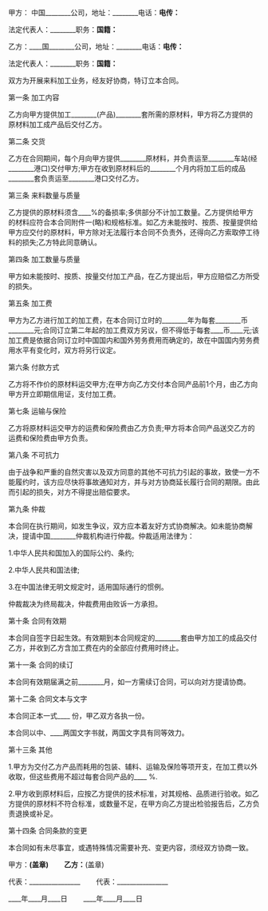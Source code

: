 
 


甲方： 中国________公司，地址：________电话：________电传：________


法定代表人：________职务：________国籍：________


乙方：____国________公司，地址：________电话：________电传：________


法定代表人：________职务：________国籍：________


双方为开展来料加工业务，经友好协商，特订立本合同。


第一条 加工内容


乙方向甲方提供加工________(产品)________套所需的原材料，甲方将乙方提供的原材料加工成产品后交付乙方。


第二条 交货


乙方在合同期间，每个月向甲方提供________原材料，并负责运至________车站(经________港口)交付甲方;甲方在收到原材料后的________个月内将加工后的成品________套负责运至________港口交付乙方。


第三条 来料数量与质量


乙方提供的原材料须含____%的备损率;多供部分不计加工数量。乙方提供给甲方的材料应符合本合同附件一(略)和规格标准。如乙方未能按时、按质、按量提供给甲方应交付的原材料，甲方除对无法履行本合同不负责外，还得向乙方索取停工待料的损失;乙方特此同意确认。


第四条 加工数量与质量


甲方如未能按时、按质、按量交付加工产品，在乙方提出后，甲方应赔偿乙方所受的损失。


第五条 加工费


甲方为乙方进行加工的加工费，在本合同订立时的________年为每套________币________元;合同订立第二年起的加工费双方另议，但不得低于每套____币____元;该加工费是依据合同订立时中国国内和国外劳务费用而确定的，故在中国国内劳务费用水平有变化时，双方将另行议定。


第六条 付款方式


乙方将不作价的原材料运交甲方;在甲方向乙方交付本合同产品前1个月，由乙方向甲方开立即期信用证，支付加工费。


第七条 运输与保险


乙方将原材料运交甲方的运费和保险费由乙方负责;甲方将本合同产品送交乙方的运费和保险费由甲方负责。


第八条 不可抗力


由于战争和严重的自然灾害以及双方同意的其他不可抗力引起的事故，致使一方不能履约时，该方应尽快将事故通知对方，并与对方协商延长履行合同的期限。由此而引起的损失，对方不得提出赔偿要求。


第九条 仲裁


本合同在执行期间，如发生争议，双方应本着友好方式协商解决。如未能协商解决，提请中国________仲裁机构进行仲裁。仲裁适用法律为：


1.中华人民共和国加入的国际公约、条约;


2.中华人民共和国法律;


3.在中国法律无明文规定时，适用国际通行的惯例。


仲裁裁决为终局裁决，仲裁费用由败诉一方承担。


第十条 合同有效期


本合同自签字日起生效。有效期到本合同规定的________套由甲方加工的成品交付乙方，并收到乙方含加工费在内的全部应付费用时终止。


第十一条 合同的续订


本合同有效期届满之前________月，如一方需续订合同，可以向对方提请协商。


第十二条 合同文本与文字


本合同正本一式____ 份，甲乙双方各执一份。


本合同以中、____两国文字书就，两国文字具有同等效力。


第十三条 其他


1.甲方为交付乙方产品而耗用的包装、辅料、运输及保险等项开支，在加工费以外收取，但这些费用不超过每套合同产品的____ %.


2.甲方收到原材料后，应按乙方提供的技术标准，对其规格、品质进行验收。如乙方提供的原材料不符合标准，或数量不足，在甲方向乙方提出检验报告后，乙方负责退换或补足。


第十四条 合同条款的变更


本合同如有未尽事宜，或遇特殊情况需要补充、变更内容，须经双方协商一致。


甲方：________________(盖章) 　　乙方：________________(盖章)


代表：________________ 　　代表：________________


____年____月____日 　　____年____月____日
 


 

 
 
 
 
 
  


  
 

  


  


  
 
 
 
 

